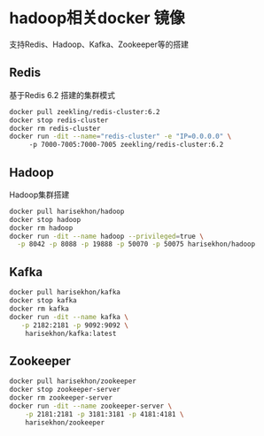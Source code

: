 # hadoop相关docker 镜像
支持Redis、Hadoop、Kafka、Zookeeper等的搭建

## Redis 
基于Redis 6.2 搭建的集群模式

```bash 
docker pull zeekling/redis-cluster:6.2
docker stop redis-cluster 
docker rm redis-cluster 
docker run -dit --name="redis-cluster" -e "IP=0.0.0.0" \ 
     -p 7000-7005:7000-7005 zeekling/redis-cluster:6.2
```

## Hadoop
Hadoop集群搭建

```bash 
docker pull harisekhon/hadoop 
docker stop hadoop 
docker rm hadoop
docker run -dit --name hadoop --privileged=true \
  -p 8042 -p 8088 -p 19888 -p 50070 -p 50075 harisekhon/hadoop
```

## Kafka 
```bash 
docker pull harisekhon/kafka 
docker stop kafka
docker rm kafka
docker run -dit --name kafka \
   -p 2182:2181 -p 9092:9092 \
    harisekhon/kafka:latest
```

## Zookeeper

```bash 
docker pull harisekhon/zookeeper  
docker stop zookeeper-server 
docker rm zookeeper-server
docker run -dit --name zookeeper-server \
    -p 2181:2181 -p 3181:3181 -p 4181:4181 \
    harisekhon/zookeeper
```


